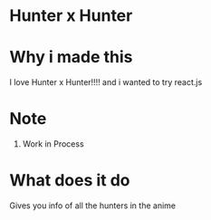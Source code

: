 
# Hunter x Hunter


# Why i made this
I love Hunter x Hunter!!!! and i wanted to try react.js

# Note
1. Work in Process

# What does it do
Gives you info of all the hunters in the anime
